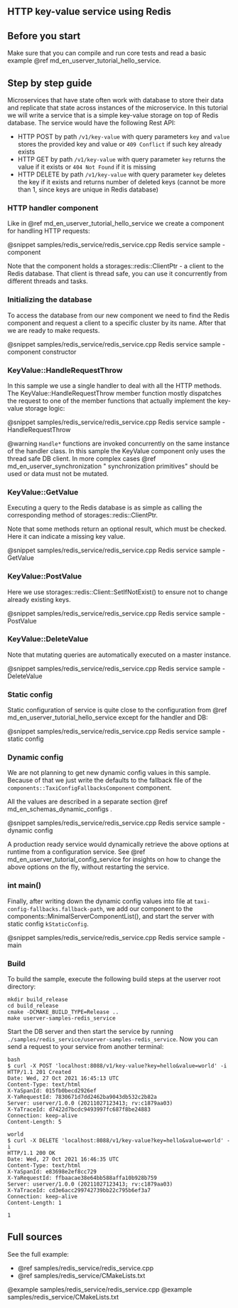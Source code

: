 ## HTTP key-value service using Redis

## Before you start

Make sure that you can compile and run core tests and read a basic example @ref
md_en_userver_tutorial_hello_service.

## Step by step guide

Microservices that have state often work with database to store their data and
replicate that state across instances of the microservice. In this tutorial we
will write a service that is a simple key-value storage on top of Redis
database. The service would have the following Rest API:

* HTTP POST by path `/v1/key-value` with query parameters `key` and `value`
  stores the provided key and value or `409 Conflict` if such key already exists
* HTTP GET by path `/v1/key-value` with query parameter `key` returns the value
  if it exists or `404 Not Found` if it is missing
* HTTP DELETE by path `/v1/key-value` with query parameter `key` deletes the key
  if it exists and returns number of deleted keys (cannot be more than 1, since
  keys are unique in Redis database)

### HTTP handler component

Like in @ref md_en_userver_tutorial_hello_service we create a component for
handling HTTP requests:

@snippet samples/redis_service/redis_service.cpp Redis service sample - component

Note that the component holds a storages::redis::ClientPtr - a client to the
Redis database. That client is thread safe, you can use it concurrently from
different threads and tasks.

### Initializing the database

To access the database from our new component we need to find the Redis
component and request a client to a specific cluster by its name. After that we
are ready to make requests.

@snippet samples/redis_service/redis_service.cpp Redis service sample - component constructor

### KeyValue::HandleRequestThrow

In this sample we use a single handler to deal with all the HTTP methods. The
KeyValue::HandleRequestThrow member function mostly dispatches the request to
one of the member functions that actually implement the key-value storage logic:

@snippet samples/redis_service/redis_service.cpp Redis service sample - HandleRequestThrow

@warning `Handle*` functions are invoked concurrently on the same instance of
the handler class. In this sample the KeyValue component only uses the thread
safe DB client. In more complex cases @ref md_en_userver_synchronization "
synchronization primitives" should be used or data must not be mutated.

### KeyValue::GetValue

Executing a query to the Redis database is as simple as calling the
corresponding method of storages::redis::ClientPtr.

Note that some methods return an optional result, which must be checked. Here it
can indicate a missing key value.

@snippet samples/redis_service/redis_service.cpp Redis service sample - GetValue

### KeyValue::PostValue

Here we use storages::redis::Client::SetIfNotExist() to ensure not to change
already existing keys.

@snippet samples/redis_service/redis_service.cpp Redis service sample - PostValue

### KeyValue::DeleteValue

Note that mutating queries are automatically executed on a master instance.

@snippet samples/redis_service/redis_service.cpp Redis service sample - DeleteValue

### Static config

Static configuration of service is quite close to the configuration from @ref
md_en_userver_tutorial_hello_service except for the handler and DB:

@snippet samples/redis_service/redis_service.cpp Redis service sample - static config

### Dynamic config

We are not planning to get new dynamic config values in this sample. Because of
that we just write the defaults to the fallback file of
the `components::TaxiConfigFallbacksComponent` component.

All the values are described in a separate section @ref
md_en_schemas_dynamic_configs .

@snippet samples/redis_service/redis_service.cpp Redis service sample - dynamic config

A production ready service would dynamically retrieve the above options at
runtime from a configuration service. See @ref
md_en_userver_tutorial_config_service for insights on how to change the above
options on the fly, without restarting the service.

### int main()

Finally, after writing down the dynamic config values into file
at `taxi-config-fallbacks.fallback-path`, we add our component to the
components::MinimalServerComponentList(), and start the server with static
config `kStaticConfig`.

@snippet samples/redis_service/redis_service.cpp Redis service sample - main

### Build

To build the sample, execute the following build steps at the userver root
directory:

```
mkdir build_release
cd build_release
cmake -DCMAKE_BUILD_TYPE=Release ..
make userver-samples-redis_service
```

Start the DB server and then start the service by
running `./samples/redis_service/userver-samples-redis_service`. Now you can send a request to
your service from another terminal:

```
bash
$ curl -X POST 'localhost:8088/v1/key-value?key=hello&value=world' -i
HTTP/1.1 201 Created
Date: Wed, 27 Oct 2021 16:45:13 UTC
Content-Type: text/html
X-YaSpanId: 015fb0becd2926ef
X-YaRequestId: 7830671d7dd2462ba9043db532c2b82a
Server: userver/1.0.0 (20211027123413; rv:c1879aa03)
X-YaTraceId: d7422d7bcdc9493997fc687f8be24883
Connection: keep-alive
Content-Length: 5

world
$ curl -X DELETE 'localhost:8088/v1/key-value?key=hello&value=world' -i
HTTP/1.1 200 OK
Date: Wed, 27 Oct 2021 16:46:35 UTC
Content-Type: text/html
X-YaSpanId: e83698e2ef8cc729
X-YaRequestId: ffbaacae38e64bb588affa10b928b759
Server: userver/1.0.0 (20211027123413; rv:c1879aa03)
X-YaTraceId: cd3e6acc299742739bb22c795b6ef3a7
Connection: keep-alive
Content-Length: 1

1
```

## Full sources

See the full example:
* @ref samples/redis_service/redis_service.cpp
* @ref samples/redis_service/CMakeLists.txt

@example samples/redis_service/redis_service.cpp
@example samples/redis_service/CMakeLists.txt
